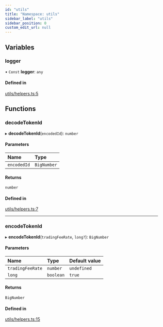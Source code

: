 ```yaml
---
id: "utils"
title: "Namespace: utils"
sidebar_label: "utils"
sidebar_position: 0
custom_edit_url: null
---
```


## Variables

### logger

• `Const` **logger**: `any`

#### Defined in

[utils/helpers.ts:5](https://github.com/chromatic-protocol/sdk/blob/7ef2c67/src/utils/helpers.ts#L5)

## Functions

### decodeTokenId

▸ **decodeTokenId**(`encodedId`): `number`

#### Parameters

| Name | Type |
| :------ | :------ |
| `encodedId` | `BigNumber` |

#### Returns

`number`

#### Defined in

[utils/helpers.ts:7](https://github.com/chromatic-protocol/sdk/blob/7ef2c67/src/utils/helpers.ts#L7)

___

### encodeTokenId

▸ **encodeTokenId**(`tradingFeeRate`, `long?`): `BigNumber`

#### Parameters

| Name | Type | Default value |
| :------ | :------ | :------ |
| `tradingFeeRate` | `number` | `undefined` |
| `long` | `boolean` | `true` |

#### Returns

`BigNumber`

#### Defined in

[utils/helpers.ts:15](https://github.com/chromatic-protocol/sdk/blob/7ef2c67/src/utils/helpers.ts#L15)
